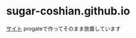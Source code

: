 # sugar-coshian.github.io
[サイト](https://sugarchu-d.github.io/sugar-coshian.github.io/)
progateで作ってそのまま放置しています
